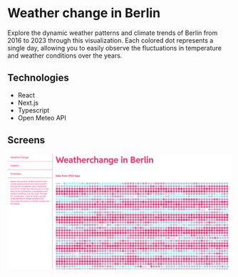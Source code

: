 # Weather change in Berlin

Explore the dynamic weather patterns and climate trends of Berlin from 2016 to 2023 through this visualization. Each colored dot represents a single day, allowing you to easily observe the fluctuations in temperature and weather conditions over the years.

## Technologies

- React
- Next.js
- Typescript
- Open Meteo API

## Screens

<img src="./public/Screen1.png" alt="Image of Website">
